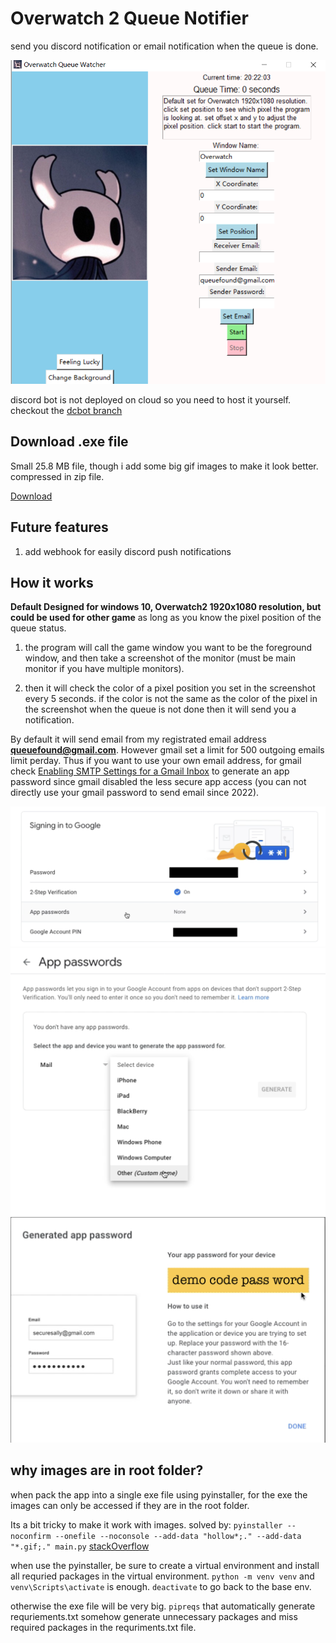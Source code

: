 # Overwatch 2 Queue Notifier

 send you discord notification or email notification when the queue is done.

![1676953335290](image/readme/1676953335290.png)

discord bot is not deployed on cloud so you need to host it yourself. checkout the [dcbot branch](https://github.com/qihang-dai/Overwatch2_QueueNotifier/tree/dcbot)

## Download .exe file

Small 25.8 MB file, though i add some big gif images to make it look better. compressed in zip file.

[Download](https://github.com/qihang-dai/Overwatch2_QueueNotifier/releases/tag/v0.0.0)

## Future features

1. add webhook for easily discord push notifications

## How it works

**Default Designed for windows 10, Overwatch2 1920x1080 resolution, but could be used for other game** as long as you know the pixel position of the queue status.

1. the program will call the game window you want to be the foreground window, and then take a screenshot of the monitor (must be main monitor if you have multiple monitors). 

2. then it will check the color of a pixel position you set in the screenshot every 5 seconds. if the color is not the same as the color of the pixel in the screenshot when the queue is not done then it will send you a notification.

By default it will send email from my registrated email address **queuefound@gmail.com**.  However gmail set a limit for 500 outgoing emails limit perday. Thus if you want to use your own email address, for gmail check [Enabling SMTP Settings for a Gmail Inbox](https://help.accredible.com/smtp-setup-in-gmail-inbox) to generate an app password since gmail disabled the less secure app access (you can not directly use your gmail password to send email since 2022).

![1676952387575](image/readme/1676952387575.png)
![1676952393364](image/readme/1676952393364.png)
![1676952401973](image/readme/1676952401973.png)

## why images are in root folder?

when pack the app into a single exe file using pyinstaller, for the exe the images can only be accessed if they are in the root folder.

Its a bit tricky to make it work with images. solved by: `pyinstaller --noconfirm --onefile --noconsole --add-data "hollow*;." --add-data "*.gif;." main.py` [stackOverflow](https://stackoverflow.com/a/72060275)

when use the pyinstaller, be sure to create a virtual environment and install all requried packages in the virtual environment. `python -m venv venv` and `venv\Scripts\activate` is enough. `deactivate` to go back to the base env.

otherwise the exe file will be very big. `pipreqs` that automatically generate requriements.txt somehow generate unnecessary packages and miss required packages in the requriments.txt file.
